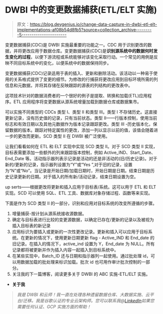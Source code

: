 # DWBI 中的变更数据捕获(ETL/ELT 实施)

> 原文：<https://blog.devgenius.io/change-data-capture-in-dwbi-etl-elt-implementations-af08b54d8fb5?source=collection_archive---------5----------------------->

变更数据捕获(CDC)是 DWBI 实施最重要的功能之一。CDC 用于识别更改的数据，并将更改应用于数据仓库。变更数据捕获(CDC)是**识别源系统中的数据何时发生变化的过程**，以便下游流程或系统能够对该变化采取行动。一个常见的用例是反映不同目标系统中的变化，以便系统中的数据保持同步。

变更数据捕获(CDC)记录适用于表的插入、更新和删除活动。该活动以一种易于使用的关系格式提供了变更的细节。为修改的行捕获将更改应用到目标环境所需的列信息和元数据，并将其存储在反映跟踪的源表的列结构的更改表中。

这项技术针对的数据消费者的一个很好的例子是提取、转换和加载(ETL)应用程序。ETL 应用程序将变更数据从源系统增量加载到数据仓库或数据集市。

可以实施不同类型的 CDCs 类型 I、类型 II 和类型 III。类型 I 不存储历史。这直接更新记录，没有历史值的记录，只有当前状态。类型 II——行版本控制，使用当前标志和有效日期以及其他元数据作为版本记录跟踪更改。类型 III -历史版本化，保留数据的版本。跟踪对特定属性的更改，添加一列以显示以前的值，该值会随着进一步的更改而更新。SCD 类型 II 在 DWBI 被广泛使用。

让我们看看如何在 ETL 和 ELT 实现中实现 SCD 类型 II。对于 SCD 类型 II 实现，目标表需要添加一些额外的列来跟踪版本控制，例如 Active_IND、Start_Date、End_Date 等。活动指示器列表示记录是活动的还是非活动的(旧/历史记录)。对于新的/更新的记录，指示器列设置为“Y”或“Yes ”,对于旧的记录，设置为“N”或“No”。当记录是开始日期/加载日期时，开始日期是日期。结束日期是历史记录更新的日期。对于插入的所有新/活动记录，结束日期设置为空。

up serts——根据更改将更新和插入应用于目标表/系统。这可以用于 ETL 和 ELT 实现。SCD 可以使用 SQL、ETL 工具、数据库对象存储过程、函数等来实现。

下面是作为 SCD 类型 II 的一部分，识别和应用对目标系统的改变所遵循的步骤。

1.  增量捕获-按计划从源系统接收源数据。
2.  确定与目标表进行比较的变更源数据，以确定已存在/更新的记录以及被视为插入目标表的新记录
3.  应用标识为要插入或更新的一次性更改记录。更新和插入可以应用于目标系统。在更新的情况下，使用更新日期更新 flag - Active_IND 和 End_date 的旧记录。在插入的情况下，active_ind 设置为 Y，End_date 为 NULL。所有记录都将被更新并作为插入内容一起插入到目标系统中。
4.  在某些实现中，Batch_ID 还与日期和指示器列一起使用。通过批处理 id，可以用数据加载的批处理来标识加载。批次 id 也可用作审计批次控制的一部分。
5.  关注我的下一篇博客，阅读更多关于 DWBI 的 ABC 实施-ETL/ELT 实施。

*   **关于我**

> *我是 DWBI 和云师！我一直在处理各种遗留数据仓库、大数据实施、云平台/迁移。我是谷歌认证的专业云架构师。您可以联系我@*[*LinkedIn*](https://www.linkedin.com/in/poojakelgaonkar)*如果您需要任何认证、GCP 实施方面的帮助！*